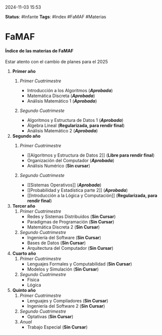 2024-11-03 15:53

__Status__: #Infante 
__Tags__: #Index #FaMAF  #Materias
# FaMAF

#### Índice de las materias de FaMAF

Estar atento con el cambio de planes para el 2025

1. **Primer año**
	1. *Primer Cuatrimestre*
		-  Introducción a los Algoritmos (***Aprobada***)
		-  Matemática Discreta (***Aprobada***)
		-  Análisis Matemático 1 (***Aprobada***)

	2. *Segundo Cuatrimeste*
		-  Algoritmos y Estructura de Datos 1 (***Aprobada***)
		-  Álgebra Lineal (**Regularizada, para rendir final**)
		-  Análisis Matemático 2 (***Aprobada***)
2. **Segundo año**
	1. *Primer Cuatrimestre*
		-  [[Algoritmos y Estructura de Datos 2]]  (**Libre para rendir final**)
		-  Organización del Computador (***Aprobada***)
		-  Análisis Numérico (**Sin cursar**)

	2. *Segundo Cuatrimeste*
		-  [[Sistemas Operativos]] (***Aprobada***)
		-  [[Probabilidad y Estadística parte 2]] (***Aprobada***)
		-  [[Introducción a la Lógica y Computación]] (**Regularizada, para rendir final**)
3. **Tercer año**
	1. *Primer Cuatrimestre*
		-  Redes y Sistemas Distribuídos (**Sin Cursar**)
		-  Paradigmas de Programación (**Sin Cursar**)
		-  Matemática Discreta 2 (**Sin Cursar**)
	2. *Segundo Cuatrimestre*
		-  Ingeniería del Software (**Sin Cursar**)
		-  Bases de Datos (**Sin Cursar**)
		-  Arquitectura del Computador (**Sin Cursar**)
4. **Cuarto año**
	1. *Primer Cuatrimestre*
		-  Lenguajes Formales y Computabilidad (**Sin Cursar**)
		-  Modelos y Simulación (**Sin Cursar**)
	2. *Segundo Cuatrimestre*
		-  Física
		-  Lógica
5. **Quinto año**
	1. *Primer Cuatrimestre*
		-  Lenguajes y Compiladores (**Sin Cursar**)
		-  Ingeniería del Software 2 (**Sin Cursar**)
	2. *Segundo Cuatrimestre*
		-  Optativas (**Sin Cursar**)
	3. *Anual*
		- Trabajo Especial (**Sin Cursar**)